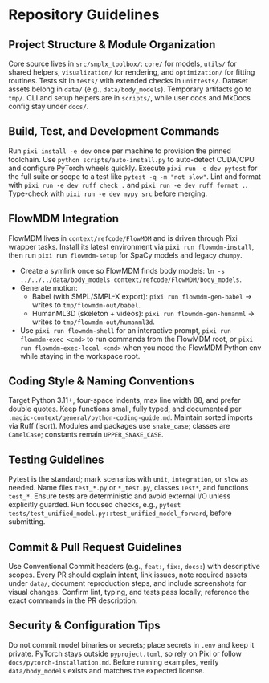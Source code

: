 # Repository Guidelines

## Project Structure & Module Organization
Core source lives in `src/smplx_toolbox/`: `core/` for models, `utils/` for shared helpers, `visualization/` for rendering, and `optimization/` for fitting routines. Tests sit in `tests/` with extended checks in `unittests/`. Dataset assets belong in `data/` (e.g., `data/body_models`). Temporary artifacts go to `tmp/`. CLI and setup helpers are in `scripts/`, while user docs and MkDocs config stay under `docs/`.

## Build, Test, and Development Commands
Run `pixi install -e dev` once per machine to provision the pinned toolchain. Use `python scripts/auto-install.py` to auto-detect CUDA/CPU and configure PyTorch wheels quickly. Execute `pixi run -e dev pytest` for the full suite or scope to a test like `pytest -q -m "not slow"`. Lint and format with `pixi run -e dev ruff check .` and `pixi run -e dev ruff format .`. Type-check with `pixi run -e dev mypy src` before merging.

## FlowMDM Integration
FlowMDM lives in `context/refcode/FlowMDM` and is driven through Pixi wrapper tasks. Install its latest environment via `pixi run flowmdm-install`, then run `pixi run flowmdm-setup` for SpaCy models and legacy `chumpy`.

- Create a symlink once so FlowMDM finds body models: `ln -s ../../../data/body_models context/refcode/FlowMDM/body_models`.
- Generate motion:
  - Babel (with SMPL/SMPL-X export): `pixi run flowmdm-gen-babel` → writes to `tmp/flowmdm-out/babel`.
  - HumanML3D (skeleton + videos): `pixi run flowmdm-gen-humanml` → writes to `tmp/flowmdm-out/humanml3d`.
- Use `pixi run flowmdm-shell` for an interactive prompt, `pixi run flowmdm-exec <cmd>` to run commands from the FlowMDM root, or `pixi run flowmdm-exec-local <cmd>` when you need the FlowMDM Python env while staying in the workspace root.

## Coding Style & Naming Conventions
Target Python 3.11+, four-space indents, max line width 88, and prefer double quotes. Keep functions small, fully typed, and documented per `.magic-context/general/python-coding-guide.md`. Maintain sorted imports via Ruff (isort). Modules and packages use `snake_case`; classes are `CamelCase`; constants remain `UPPER_SNAKE_CASE`.

## Testing Guidelines
Pytest is the standard; mark scenarios with `unit`, `integration`, or `slow` as needed. Name files `test_*.py` or `*_test.py`, classes `Test*`, and functions `test_*`. Ensure tests are deterministic and avoid external I/O unless explicitly guarded. Run focused checks, e.g., `pytest tests/test_unified_model.py::test_unified_model_forward`, before submitting.

## Commit & Pull Request Guidelines
Use Conventional Commit headers (e.g., `feat:`, `fix:`, `docs:`) with descriptive scopes. Every PR should explain intent, link issues, note required assets under `data/`, document reproduction steps, and include screenshots for visual changes. Confirm lint, typing, and tests pass locally; reference the exact commands in the PR description.

## Security & Configuration Tips
Do not commit model binaries or secrets; place secrets in `.env` and keep it private. PyTorch stays outside `pyproject.toml`, so rely on Pixi or follow `docs/pytorch-installation.md`. Before running examples, verify `data/body_models` exists and matches the expected license.
